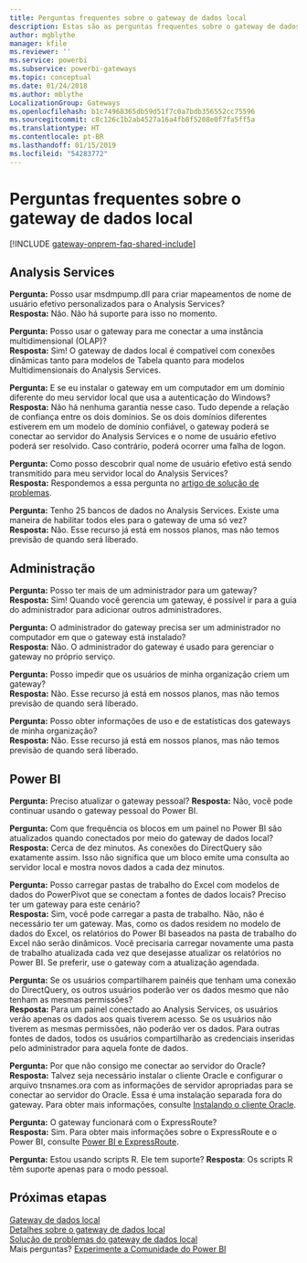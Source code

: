 ```yaml
---
title: Perguntas frequentes sobre o gateway de dados local
description: Estas são as perguntas frequentes sobre o gateway de dados local. Esta é a página em que estão reunidas as perguntas frequentes sobre o gateway.
author: mgblythe
manager: kfile
ms.reviewer: ''
ms.service: powerbi
ms.subservice: powerbi-gateways
ms.topic: conceptual
ms.date: 01/24/2018
ms.author: mblythe
LocalizationGroup: Gateways
ms.openlocfilehash: b1c74968365db59d51f7c0a7bdb356552cc75596
ms.sourcegitcommit: c8c126c1b2ab4527a16a4fb8f5208e0f7fa5ff5a
ms.translationtype: HT
ms.contentlocale: pt-BR
ms.lasthandoff: 01/15/2019
ms.locfileid: "54283772"
---
```

# <a name="on-premises-data-gateway-faq"></a>Perguntas frequentes sobre o gateway de dados local
<!-- Shared FAQ shared Include -->
[!INCLUDE [gateway-onprem-faq-shared-include](./includes/gateway-onprem-faq-shared-include.md)]

## <a name="analysis-services"></a>Analysis Services
**Pergunta:** Posso usar msdmpump.dll para criar mapeamentos de nome de usuário efetivo personalizados para o Analysis Services?  
**Resposta:** Não. Não há suporte para isso no momento.

**Pergunta:** Posso usar o gateway para me conectar a uma instância multidimensional (OLAP)?  
**Resposta:** Sim! O gateway de dados local é compatível com conexões dinâmicas tanto para modelos de Tabela quanto para modelos Multidimensionais do Analysis Services.

**Pergunta:** E se eu instalar o gateway em um computador em um domínio diferente do meu servidor local que usa a autenticação do Windows?  
**Resposta:** Não há nenhuma garantia nesse caso. Tudo depende a relação de confiança entre os dois domínios. Se os dois domínios diferentes estiverem em um modelo de domínio confiável, o gateway poderá se conectar ao servidor do Analysis Services e o nome de usuário efetivo poderá ser resolvido. Caso contrário, poderá ocorrer uma falha de logon.

**Pergunta:** Como posso descobrir qual nome de usuário efetivo está sendo transmitido para meu servidor local do Analysis Services?  
**Resposta:** Respondemos a essa pergunta no [artigo de solução de problemas](service-gateway-onprem-tshoot.md).

**Pergunta:** Tenho 25 bancos de dados no Analysis Services. Existe uma maneira de habilitar todos eles para o gateway de uma só vez?  
**Resposta:** Não. Esse recurso já está em nossos planos, mas não temos previsão de quando será liberado.

## <a name="administration"></a>Administração
**Pergunta:** Posso ter mais de um administrador para um gateway?  
**Resposta:** Sim! Quando você gerencia um gateway, é possível ir para a guia do administrador para adicionar outros administradores.

**Pergunta:** O administrador do gateway precisa ser um administrador no computador em que o gateway está instalado?  
**Resposta:** Não. O administrador do gateway é usado para gerenciar o gateway no próprio serviço.

**Pergunta:** Posso impedir que os usuários de minha organização criem um gateway?  
**Resposta:** Não. Esse recurso já está em nossos planos, mas não temos previsão de quando será liberado.

**Pergunta:** Posso obter informações de uso e de estatísticas dos gateways de minha organização?  
**Resposta:** Não. Esse recurso já está em nossos planos, mas não temos previsão de quando será liberado.

## <a name="power-bi"></a>Power BI
**Pergunta:** Preciso atualizar o gateway pessoal?
**Resposta:** Não, você pode continuar usando o gateway pessoal do Power BI.

**Pergunta:** Com que frequência os blocos em um painel no Power BI são atualizados quando conectados por meio do gateway de dados local?  
**Resposta:** Cerca de dez minutos. As conexões do DirectQuery são exatamente assim. Isso não significa que um bloco emite uma consulta ao servidor local e mostra novos dados a cada dez minutos.

**Pergunta:** Posso carregar pastas de trabalho do Excel com modelos de dados do PowerPivot que se conectam a fontes de dados locais? Preciso ter um gateway para este cenário?  
**Resposta:** Sim, você pode carregar a pasta de trabalho. Não, não é necessário ter um gateway. Mas, como os dados residem no modelo de dados do Excel, os relatórios do Power BI baseados na pasta de trabalho do Excel não serão dinâmicos. Você precisaria carregar novamente uma pasta de trabalho atualizada cada vez que desejasse atualizar os relatórios no Power BI. Se preferir, use o gateway com a atualização agendada.

**Pergunta:** Se os usuários compartilharem painéis que tenham uma conexão do DirectQuery, os outros usuários poderão ver os dados mesmo que não tenham as mesmas permissões?  
**Resposta:** Para um painel conectado ao Analysis Services, os usuários verão apenas os dados aos quais tiverem acesso. Se os usuários não tiverem as mesmas permissões, não poderão ver os dados. Para outras fontes de dados, todos os usuários compartilharão as credenciais inseridas pelo administrador para aquela fonte de dados.

**Pergunta:** Por que não consigo me conectar ao servidor do Oracle?  
**Resposta:** Talvez seja necessário instalar o cliente Oracle e configurar o arquivo tnsnames.ora com as informações de servidor apropriadas para se conectar ao servidor do Oracle. Essa é uma instalação separada fora do gateway. Para obter mais informações, consulte [Instalando o cliente Oracle](service-gateway-onprem-manage-oracle.md#installing-the-oracle-client).

**Pergunta:** O gateway funcionará com o ExpressRoute?  
**Resposta:** Sim. Para obter mais informações sobre o ExpressRoute e o Power BI, consulte [Power BI e ExpressRoute](service-admin-power-bi-expressroute.md).

**Pergunta:** Estou usando scripts R. Ele tem suporte?
**Resposta**: Os scripts R têm suporte apenas para o modo pessoal.

## <a name="next-steps"></a>Próximas etapas
[Gateway de dados local](service-gateway-onprem.md)  
[Detalhes sobre o gateway de dados local](service-gateway-onprem-indepth.md)  
[Solução de problemas do gateway de dados local](service-gateway-onprem-tshoot.md)  
Mais perguntas? [Experimente a Comunidade do Power BI](http://community.powerbi.com/)

